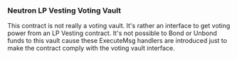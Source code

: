 ### Neutron LP Vesting Voting Vault

This contract is not really a voting vault. It's rather an interface to get voting power from an LP Vesting contract. It's not possible to Bond or Unbond funds to this vault cause these ExecuteMsg handlers are introduced just to make the contract comply with the voting vault interface.

